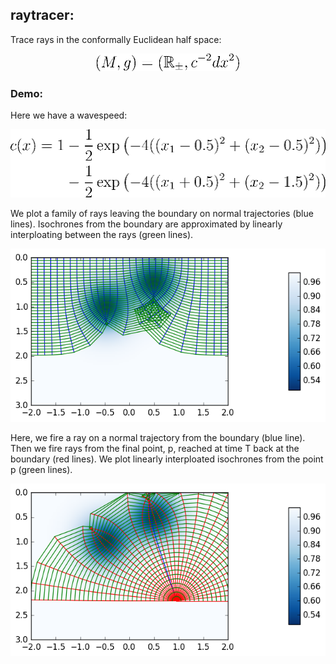## raytracer:

Trace rays in the conformally Euclidean half space:
<p align="center">
  <img src="./img/description.png" width=228 height=28>
</p>

### Demo:
Here we have a wavespeed:
<p align="center">
  <img src="./img/demoWavespeed.png" width=508 height=109>
</p>

We plot a family of rays leaving the boundary on normal trajectories
(blue lines). Isochrones from the boundary are approximated by linearly
interploating between the rays (green lines).
<p align="center">
  <img src="./img/normals_with_isochrones.png">
</p>

Here, we fire a ray on a normal trajectory from the boundary (blue
line). Then we fire rays from the final point, p, reached at time T
back at the boundary (red lines). We plot linearly interploated
isochrones from the point p (green lines).
<p align="center">
  <img src="./img/ray_fan_with_isochrones.png">
</p>

